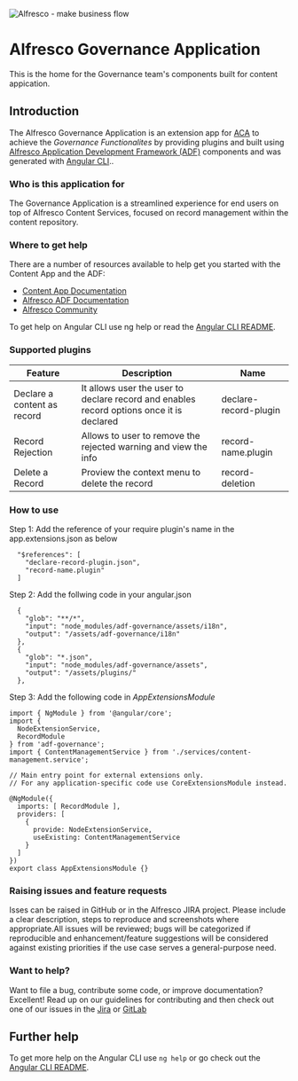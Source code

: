    <p align="left"> <img title="Alfresco" src="alfresco.png" alt="Alfresco - make business flow"></p>
   
# Alfresco Governance Application

This is the home for the Governance team's components built for content appication.

## Introduction

The Alfresco Governance Application is an extension app for [ACA](https://github.com/Alfresco/alfresco-content-app) to achieve the *Governance Functionalites* by providing plugins and built using
[Alfresco Application Development Framework (ADF)](https://github.com/Alfresco/alfresco-ng2-components) components and was generated with [Angular CLI](https://github.com/angular/angular-cli).. 

### Who is this application for

The Governance Application is a streamlined experience for end users on top of Alfresco Content Services, focused on record management within the content repository.

### Where to get help
There are a number of resources available to help get you started with the Content App and the ADF:
* [Content App Documentation](https://alfresco.github.io/alfresco-content-app/)
* [Alfresco ADF Documentation](https://alfresco.github.io/adf-component-catalog/)
* [Alfresco Community](https://community.alfresco.com/)

To get help on Angular CLI use ng help or read the [Angular CLI README](https://github.com/angular/angular-cli/blob/master/README.md).


### Supported plugins

| Feature          | Description                                                  | Name         |
|------------------|--------------------------------------------------------|--------------|
| Declare a content as record | It allows user the user to declare record and enables record options once it is declared |  declare-record-plugin |
| Record Rejection | Allows to user to remove the rejected warning and view the info  |   record-name.plugin |
| Delete a Record  | Proview the context menu to delete the record                    |   record-deletion |

### How to use

Step 1:
  Add the reference of your require plugin's name in the app.extensions.json as below
```
  "$references": [
    "declare-record-plugin.json",
    "record-name.plugin"
  ]   

```
Step 2:
  Add the follwing code in your angular.json

```
  {
    "glob": "**/*",
    "input": "node_modules/adf-governance/assets/i18n",
    "output": "/assets/adf-governance/i18n"
  },
  {
    "glob": "*.json",
    "input": "node_modules/adf-governance/assets",
    "output": "/assets/plugins/"
  },

```

Step 3:
  Add the following code in *AppExtensionsModule*

```
import { NgModule } from '@angular/core';
import {
  NodeExtensionService,
  RecordModule
} from 'adf-governance';
import { ContentManagementService } from './services/content-management.service';

// Main entry point for external extensions only.
// For any application-specific code use CoreExtensionsModule instead.

@NgModule({
  imports: [ RecordModule ],
  providers: [
    {
      provide: NodeExtensionService,
      useExisting: ContentManagementService
    }
  ]
})
export class AppExtensionsModule {}

```


### Raising issues and feature requests
Isses can be raised in GitHub or in the Alfresco JIRA project. 
Please include a clear description, steps to reproduce and screenshots where appropriate.All issues will be reviewed; bugs will be categorized if reproducible and enhancement/feature suggestions will be considered against existing priorities if the use case serves a general-purpose need.


### Want to help?
Want to file a bug, contribute some code, or improve documentation? Excellent! Read up on our guidelines for contributing and then check out one of our issues in the [Jira](https://issues.alfresco.com/jira/projects/ACA) or [GitLab](https://gitlab.alfresco.com/adf-governance/adf-governance-app/issues)


## Further help

To get more help on the Angular CLI use `ng help` or go check out the [Angular CLI README](https://github.com/angular/angular-cli/blob/master/README.md).

[gitlab]: https://gitlab.alfresco.com/adf-governance/adf-governance-app/issues
[jira]: https://issues.alfresco.com/jira/projects/AGA
